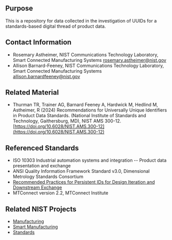 ## Purpose
This is a repository for data collected in the investigation of UUIDs for a standards-based digital thread of product data.

## Contact Information
- Rosemary Astheimer, NIST Communications Technology Laboratory, Smart Connected Manufacturing Systems rosemary.astheimer@nist.gov
- Allison Barnard-Feeney, NIST Communications Technology Laboratory, Smart Connected Manufacturing Systems allison.barnardfeeney@nist.gov

## Related Material
- Thurman TR, Trainer AG, Barnard Feeney A, Hardwick M, Hedlind M, Astheimer, R (2024) Recommendations for Universally Unique Identifiers in Product Data Standards. (National Institute of Standards and Technology, Gaithersburg, MD), NIST AMS 300-12.[https://doi.org/10.6028/NIST.AMS.300-12](https://doi.org/10.6028/NIST.AMS.300-12)

## Referenced Standards
- ISO 10303 Industrial automation systems and integration -- Product data presentation and exchange
- ANSI Quality Information Framework Standard v3.0, Dimensional Metrology Standards Consortium
- [Recommended Practices for Persistent IDs for Design Iteration and Downstream Exchange](https://www.mbx-if.de/documents/rec_pracs_PID_v1.pdf)
- MTConnect version 2.2, MTConnect Institute

## Related NIST Projects
- [Manufacturing](https://www.nist.gov/manufacturing)
- [Smart Manufacturing](https://www.nist.gov/smart-manufacturing)
- [Standards](https://www.nist.gov/documentary-standards)

<!-- References -->

[18f-guide]: https://github.com/18F/open-source-guide/blob/18f-pages/pages/making-readmes-readable.md
[cornell-meta]: https://data.research.cornell.edu/content/readme
[gh-cdo]: https://docs.github.com/en/repositories/managing-your-repositorys-settings-and-features/customizing-your-repository/about-code-owners
[gh-mdn]: https://github.github.com/gfm/
[gh-nst]: https://github.com/usnistgov
[gh-odi]: https://odiwiki.nist.gov/ODI/GitHub.html
[gh-osr]: https://github.com/usnistgov/opensource-repo/
[gh-ost]: https://github.com/orgs/usnistgov/teams/opensource-team
[gh-rob]: https://odiwiki.nist.gov/pub/ODI/GitHub/GHROB.pdf
[gh-tpl]: https://github.com/usnistgov/carpentries-development/discussions/3
[li-bsd]: https://opensource.org/licenses/bsd-license
[li-gpl]: https://opensource.org/licenses/gpl-license
[li-mit]: https://opensource.org/licenses/mit-license
[nist-code]: https://code.nist.gov
[nist-disclaimer]: https://www.nist.gov/open/license
[nist-s-1801-02]: https://inet.nist.gov/adlp/directives/review-data-intended-publication
[nist-open]: https://www.nist.gov/open/license#software
[wk-rdm]: https://en.wikipedia.org/wiki/README
